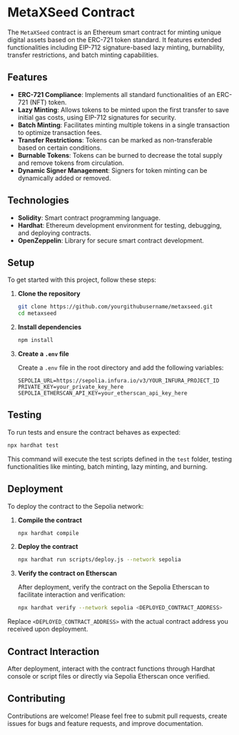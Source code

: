 # MetaXSeed Contract

The `MetaXSeed` contract is an Ethereum smart contract for minting unique digital assets based on the ERC-721 token standard. It features extended functionalities including EIP-712 signature-based lazy minting, burnability, transfer restrictions, and batch minting capabilities.

## Features

- **ERC-721 Compliance**: Implements all standard functionalities of an ERC-721 (NFT) token.
- **Lazy Minting**: Allows tokens to be minted upon the first transfer to save initial gas costs, using EIP-712 signatures for security.
- **Batch Minting**: Facilitates minting multiple tokens in a single transaction to optimize transaction fees.
- **Transfer Restrictions**: Tokens can be marked as non-transferable based on certain conditions.
- **Burnable Tokens**: Tokens can be burned to decrease the total supply and remove tokens from circulation.
- **Dynamic Signer Management**: Signers for token minting can be dynamically added or removed.

## Technologies

- **Solidity**: Smart contract programming language.
- **Hardhat**: Ethereum development environment for testing, debugging, and deploying contracts.
- **OpenZeppelin**: Library for secure smart contract development.

## Setup

To get started with this project, follow these steps:

1. **Clone the repository**

   ```bash
   git clone https://github.com/yourgithubusername/metaxseed.git
   cd metaxseed
   ```

2. **Install dependencies**

   ```bash
   npm install
   ```

3. **Create a `.env` file**

   Create a `.env` file in the root directory and add the following variables:

   ```
   SEPOLIA_URL=https://sepolia.infura.io/v3/YOUR_INFURA_PROJECT_ID
   PRIVATE_KEY=your_private_key_here
   SEPOLIA_ETHERSCAN_API_KEY=your_etherscan_api_key_here
   ```

## Testing

To run tests and ensure the contract behaves as expected:

```bash
npx hardhat test
```

This command will execute the test scripts defined in the `test` folder, testing functionalities like minting, batch minting, lazy minting, and burning.

## Deployment

To deploy the contract to the Sepolia network:

1. **Compile the contract**

   ```bash
   npx hardhat compile
   ```

2. **Deploy the contract**

   ```bash
   npx hardhat run scripts/deploy.js --network sepolia
   ```

3. **Verify the contract on Etherscan**

   After deployment, verify the contract on the Sepolia Etherscan to facilitate interaction and verification:

   ```bash
   npx hardhat verify --network sepolia <DEPLOYED_CONTRACT_ADDRESS>
   ```

Replace `<DEPLOYED_CONTRACT_ADDRESS>` with the actual contract address you received upon deployment.

## Contract Interaction

After deployment, interact with the contract functions through Hardhat console or script files or directly via Sepolia Etherscan once verified.

## Contributing

Contributions are welcome! Please feel free to submit pull requests, create issues for bugs and feature requests, and improve documentation.
